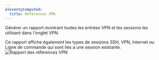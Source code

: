 ```yaml
---
eleventyComputed:
  title: Références VPN
---
```

Générer un rapport montrant toutes les entrées VPN et les sessions les utilisant dans l'onglet VPN.  

Ce rapport affiche également les types de sessions SSH, VPN, Internet ou Ligne de commande qui sont liés à une session existante.  
![Rapport des références VPN](https://webdevolutions.azureedge.net/docs/fr/rdm/mac/clip0214.png) 

